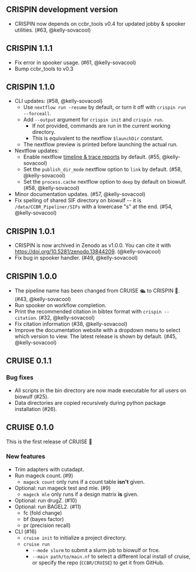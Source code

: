 ## CRISPIN development version

- CRISPIN now depends on ccbr_tools v0.4 for updated jobby & spooker utilities. (#63, @kelly-sovacool)

## CRISPIN 1.1.1

- Fix error in spooker usage. (#61, @kelly-sovacool)
- Bump ccbr_tools to v0.3

## CRISPIN 1.1.0

- CLI updates: (#58, @kelly-sovacool)
  - Use `nextflow run -resume` by default, or turn it off with `crispin run --forceall`.
  - Add `--output` argument for `crispin init` and `crispin run`.
    - If not provided, commands are run in the current working directory.
    - This is equivalent to the nextflow `$launchDir` constant.
  - The nextflow preview is printed before launching the actual run.
- Nextflow updates:
  - Enable nextflow [timeline & trace reports](https://www.nextflow.io/docs/latest/reports.html) by default. (#55, @kelly-sovacool)
  - Set the `publish_dir_mode` nextflow option to `link` by default. (#58, @kelly-sovacool)
  - Set the `process.cache` nextflow option to `deep` by default on biowulf. (#58, @kelly-sovacool)
- Minor documentation updates. (#57, @kelly-sovacool)
- Fix spelling of shared SIF directory on biowulf -- it is `/data/CCBR_Pipeliner/SIFs` with a lowercase "s" at the end. (#54, @kelly-sovacool)

## CRISPIN 1.0.1

- CRISPIN is now archived in Zenodo as v1.0.0. You can cite it with <https://doi.org/10.5281/zenodo.13844209>. (@kelly-sovacool)
- Fix bug in spooker handler. (#49, @kelly-sovacool)

## CRISPIN 1.0.0

- The pipeline name has been changed from CRUISE 🛳️ to CRISPIN 🍪. (#43, @kelly-sovacool)
- Run spooker on workflow completion.
- Print the recommended citation in bibtex format with `crispin --citation`. (#32, @kelly-sovacool)
- Fix citation information (#38, @kelly-sovacool)
- Improve the documentation website with a dropdown menu to select which version to view. The latest release is shown by default. (#45, @kelly-sovacool)

## CRUISE 0.1.1

### Bug fixes

- All scripts in the bin directory are now made executable for all users on biowulf (#25).
- Data directories are copied recursively during python package installation (#26).

## CRUISE 0.1.0

This is the first release of CRUISE 🎉

### New features

- Trim adapters with cutadapt.
- Run mageck count. (#9)
  - `mageck count` only runs if a count table **isn't** given.
- Optional: run mageck test and mle. (#9)
  - `mageck mle` only runs if a design matrix **is** given.
- Optional: run drugZ. (#10)
- Optional: run BAGEL2. (#11)
  - fc (fold change)
  - bf (bayes factor)
  - pr (precision recall)
- CLI (#16)
  - `cruise init` to initialize a project directory.
  - `cruise run`
    - `--mode slurm` to submit a slurm job to biowulf or frce.
    - `--main path/to/main.nf` to select a different local install of cruise, or specify the repo (`CCBR/CRUISE`) to get it from GitHub.
